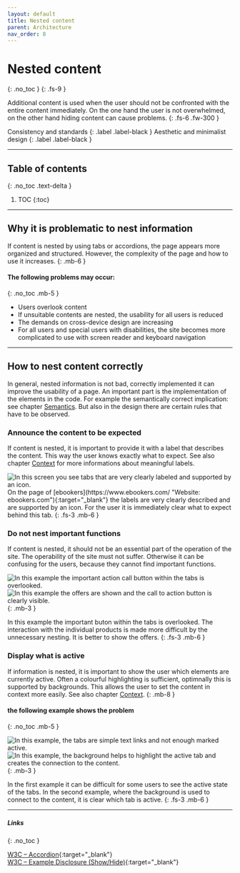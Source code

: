 ```yaml
---
layout: default
title: Nested content
parent: Architecture
nav_order: 8
---
```


# Nested content
{: .no_toc }
{: .fs-9 }

Additional content is used when the user should not be confronted with the entire content immediately. On the one hand the user is not overwhelmed, on the other hand hiding content can cause problems.
{: .fs-6 .fw-300 }

Consistency and standards
{: .label .label-black }
Aesthetic and minimalist design
{: .label .label-black }

---

## Table of contents
{: .no_toc .text-delta }

1. TOC
{:toc}

---


## Why it is problematic to nest information

If content is nested by using tabs or accordions, the page appears more organized and structured. However, the complexity of the page and how to use it increases.
{: .mb-6 }

#### The following problems may occur:
{: .no_toc .mb-5 }

- Users overlook content
- If unsuitable contents are nested, the usability for all users is reduced
- The demands on cross-device design are increasing
- For all users and special users with disabilities, the site becomes more complicated to use with screen reader and keyboard navigation

---

## How to nest content correctly
In general, nested information is not bad, correctly implemented it can improve the usability of a page. An important part is the implementation of the elements in the code. For example the semantically correct implication: see chapter [Semantics](/Accessibility-Designer-Guide/docs/Architecture/semantics/). But also in the design there are certain rules that have to be observed.

### Announce the content to be expected
If content is nested, it is important to provide it with a label that describes the content. This way the user knows exactly what to expect. See also chapter [Context](/Accessibility-Designer-Guide/docs/Architecture/context/) for more informations about meaningful labels.

<img src="{{ '/assets/images/nested/tab_label.png' | prepend: site.baseurl }}" alt="In this screen you see tabs that are very clearly labeled and supported by an icon."/>
On the page of [ebookers](https://www.ebookers.com/ "Website: ebookers.com"){:target="_blank"} the labels are very clearly described and are supported by an icon. For the user it is immediately clear what to expect behind this tab.
{: .fs-3 .mb-6 }

### Do not nest important functions
If content is nested, it should not be an essential part of the operation of the site. The operability of the site must not suffer. Otherwise it can be confusing for the users, because they cannot find important functions.

<div id="container1">
 <!-- The before image is first -->
 <img src="{{ '/assets/images/nested/tab_cta_x.png' | prepend: site.baseurl }}" alt="In this example the important action call button within the tabs is overlooked."/>
 <!-- The after image is last -->
 <img src="{{ '/assets/images/nested/tab_cta.png' | prepend: site.baseurl }}" alt="In this example the offers are shown and the call to action button is clearly visible."/>
</div>
{: .mb-3 }

In this example the important buton within the tabs is overlooked. The interaction with the individual products is made more difficult by the unnecessary nesting. It is better to show the offers.
{: .fs-3 .mb-6 }

### Display what is active
If information is nested, it is important to show the user which elements are currently active. Often a colourful highlighting is sufficient, optimnally this is supported by backgrounds. This allows the user to set the content in context more easily. See also chapter [Context](/Accessibility-Designer-Guide/docs/Architecture/context/). 
{: .mb-8 }

#### the following example shows the problem
{: .no_toc .mb-5 }

<div id="container2">
 <!-- The before image is first -->
 <img src="{{ '/assets/images/nested/tab_highlighting_x.png' | prepend: site.baseurl }}" alt="In this example, the tabs are simple text links and not enough marked active."/>
 <!-- The after image is last -->
 <img src="{{ '/assets/images/nested/tab_highlighting.png' | prepend: site.baseurl }}" alt="In this example, the background helps to highlight the active tab and creates the connection to the content."/>
</div>
{: .mb-3 }

In the first example it can be difficult for some users to see the active state of the tabs. In the second example, where the background is used to connect to the content, it is clear which tab is active.
{: .fs-3 .mb-6 }

---

##### Links
{: .no_toc }

[W3C – Accordion](https://www.w3.org/TR/wai-aria-practices/examples/accordion/accordion.html "W3C – Accordion"){:target="_blank"} <br>
[W3C – Example Disclosure (Show/Hide)](https://www.w3.org/TR/wai-aria-practices/examples/disclosure/disclosure-faq.html "W3C – Example Disclosure (Show/Hide)"){:target="_blank"} <br>

